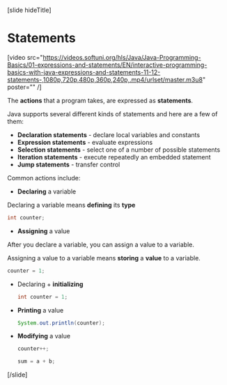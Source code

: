 [slide hideTitle]
# Statements

[video src="https://videos.softuni.org/hls/Java/Java-Programming-Basics/01-expressions-and-statements/EN/interactive-programming-basics-with-java-expressions-and-statements-11-12-statements-,1080p,720p,480p,360p,240p,.mp4/urlset/master.m3u8" poster="" /]

The **actions** that a program takes, are expressed as **statements**. 

Java supports several different kinds of statements and here are a few of them:
  * **Declaration statements** - declare local variables and constants
  * **Expression statements** - evaluate expressions
  * **Selection statements** - select one of a number of possible statements
  * **Iteration statements** - execute repeatedly an embedded statement
  * **Jump statements** - transfer control
  
Common actions include:

-  **Declaring** a variable

  Declaring a variable means **defining** its **type**

  ```java
  int counter;
  ```
-  **Assigning** a value

  After you declare a variable, you can assign a value to a variable. 
  
  Assigning a value to a variable means **storing** a **value** to a variable.
  ```java
  counter = 1;
  ```

- Declaring + **initializing**
  ```java
  int counter = 1;
  ```

- **Printing** a value
  ```java
  System.out.println(counter);
  ```

- **Modifying** a value
  ```java
  counter++;
  ```
  
  ```java
  sum = a + b;
  ```
[/slide]